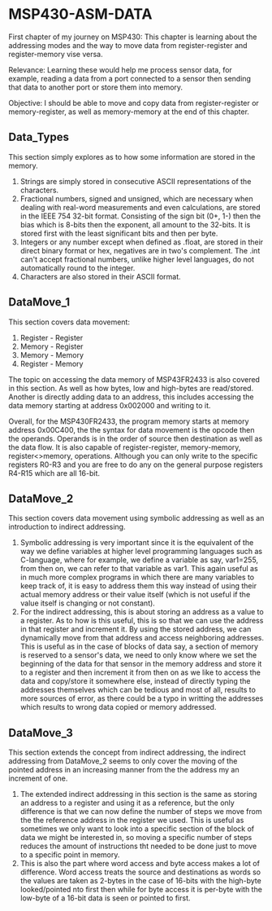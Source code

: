 # MSP430-ASM-DATA
First chapter of my journey on MSP430:
This chapter is learning about the addressing modes and the way to move 
data from register-register and register-memory vise versa.

Relevance:
Learning these would help me process sensor data, for example, reading a data from a port connected to a sensor
then sending that data to another port or store them into memory.

Objective:
I should be able to move and copy data from register-register or memory-register, as well as memory-memory
at the end of this chapter.

Data_Types
--------------------------------------------------------------------------------------------------------------------------------------------------------------------------------------------------------------------------------
This section simply explores as to how some information are stored in the memory.
1. Strings are simply stored in consecutive ASCII representations of the characters.
2. Fractional numbers, signed and unsigned, which are necessary when dealing with real-word measurements and even calculations, are stored in the IEEE 754 32-bit format. Consisting of the sign bit (0+, 1-) then the bias which is 8-bits then the exponent, all amount to the 32-bits. It is stored first with the least significant bits and then per byte.
3. Integers or any number except when defined as .float, are stored in their direct binary format or hex, negatives are in two's complement. The .int can't accept fractional numbers, unlike higher level languages, do not automatically round to the integer.
4. Characters are also stored in their ASCII format.

DataMove_1
--------------------------------------------------------------------------------------------------------------------------------------------------------------------------------------------------------------------------------
This section covers data movement:
1. Register - Register
2. Memory - Register
3. Memory - Memory
4. Register - Memory

The topic on accessing the data memory of MSP43FR2433 is also covered in this section. As well as how bytes, low and high-bytes are read/stored. Another is directly adding data to an address, this includes accessing the data memory starting at address 0x002000 and writing to it.

Overall, for the MSP430FR2433, the program memory starts at memory address 0x00C400, the the syntax for data movement is the opcode then the operands. Operands is in the order of source then destination as well as the data flow. It is also capable of register-register, memory-memory, register<>memory, operations. Although you can only write to the specific registers R0-R3 and you are free to do any on the general purpose registers R4-R15 which are all 16-bit.

DataMove_2
--------------------------------------------------------------------------------------------------------------------------------------------------------------------------------------------------------------------------------
This section covers data movement using symbolic addressing as well as an introduction to indirect addressing.
1. Symbolic addressing is very important since it is the equivalent of the way we define variables at higher level programming languages such as C-language, where for example, we define a variable as say, var1=255, from then on, we can refer to that variable as var1. This again useful as in much more complex programs in which there are many variables to keep track of, it is easy to address them this way instead of using their actual memory address or their value itself (which is not useful if the value itself is changing or not constant).
2. For the indirect addressing, this is about storing an address as a value to a register. As to how is this useful, this is so that we can use the address in that register and increment it. By using the stored address, we can dynamically move from that address and access neighboring addresses. This is useful as in the case of blocks of data say, a section of memory is reserved to a sensor's data, we need to only know where we set the beginning of the data for that sensor in the memory address and store it to a register and then increment it from then on as we like to access the data and copy/store it somewhere else, instead of directly typing the addresses themselves which can be tedious and most of all, results to more sources of error, as there could be a typo in writting the addresses which results to wrong data copied or memory addressed.

DataMove_3
--------------------------------------------------------------------------------------------------------------------------------------------------------------------------------------------------------------------------------
This section extends the concept from indirect addressing, the indirect addressing from DataMove_2 seems to only cover the moving of the pointed address in an increasing manner from the the address my an increment of one.
1. The extended indirect addressing in this section is the same as storing an address to a register and using it as a reference, but the only difference is that we can now define the number of steps we move from the the reference address in the register we used. This is useful as sometimes we only want to look into a specific section of the block of data we might be interested in, so moving a specific number of steps reduces the amount of instructions tht needed to be done just to move to a specific point in memory.
2. This is also the part where word access and byte access makes a lot of difference. Word access treats the source and destinations as words so the values are taken as 2-bytes in the case of 16-bits with the high-byte looked/pointed nto first then while for byte access it is per-byte with the low-byte of a 16-bit data is seen or pointed to first.
